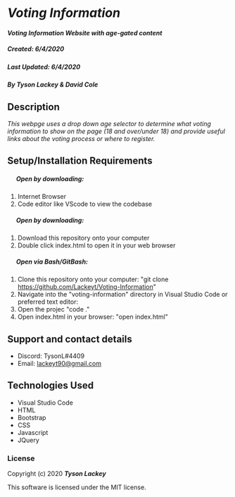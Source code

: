 #  _Voting Information_

#### _Voting Information Website with age-gated content_
##### __Created:__ 6/4/2020
##### __Last Updated:__ 6/4/2020 
##### By _**Tyson Lackey & David Cole**_  

## Description

_This webpge uses a drop down age selector to determine what voting information to show on the page (18 and over/under 18)
    and provide useful links about the voting process or where to register._

## Setup/Installation Requirements

##### &nbsp;&nbsp;&nbsp;&nbsp;&nbsp;&nbsp;Open by downloading:
1. Internet Browser
2. Code editor like VScode to view the codebase

##### &nbsp;&nbsp;&nbsp;&nbsp;&nbsp;&nbsp;Open by downloading:

1. Download this repository onto your computer
2. Double click index.html to open it in your web browser

##### &nbsp;&nbsp;&nbsp;&nbsp;&nbsp;&nbsp;Open via Bash/GitBash:

1. Clone this repository onto your computer:
    "git clone https://github.com/Lackeyt/Voting-Information"
2. Navigate into the "voting-information" directory in Visual Studio Code or preferred text editor:
3. Open the projec
    "code ."
3. Open index.html in your browser:
    "open index.html"

## Support and contact details

* Discord: TysonL#4409
* Email: lackeyt90@gmail.com

## Technologies Used

* Visual Studio Code
* HTML
* Bootstrap
* CSS
* Javascript
* JQuery

### License

Copyright (c) 2020 **_Tyson Lackey_**

This software is licensed under the MIT license.